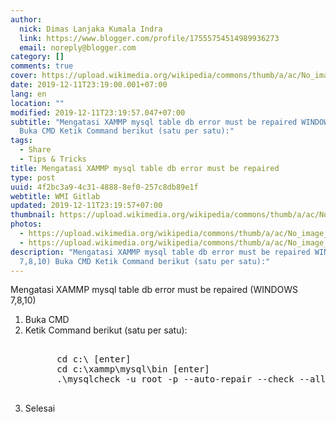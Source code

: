 ```yaml
---
author:
  nick: Dimas Lanjaka Kumala Indra
  link: https://www.blogger.com/profile/17555754514989936273
  email: noreply@blogger.com
category: []
comments: true
cover: https://upload.wikimedia.org/wikipedia/commons/thumb/a/ac/No_image_available.svg/2048px-No_image_available.svg.png
date: 2019-12-11T23:19:00.001+07:00
lang: en
location: ""
modified: 2019-12-11T23:19:57.047+07:00
subtitle: "Mengatasi XAMMP mysql table db error must be repaired WINDOWS 7,8,10)
  Buka CMD Ketik Command berikut (satu per satu):"
tags:
  - Share
  - Tips & Tricks
title: Mengatasi XAMMP mysql table db error must be repaired
type: post
uuid: 4f2bc3a9-4c31-4888-8ef0-257c8db89e1f
webtitle: WMI Gitlab
updated: 2019-12-11T23:19:57+07:00
thumbnail: https://upload.wikimedia.org/wikipedia/commons/thumb/a/ac/No_image_available.svg/2048px-No_image_available.svg.png
photos:
  - https://upload.wikimedia.org/wikipedia/commons/thumb/a/ac/No_image_available.svg/2048px-No_image_available.svg.png
  - https://upload.wikimedia.org/wikipedia/commons/thumb/a/ac/No_image_available.svg/2048px-No_image_available.svg.png
description: "Mengatasi XAMMP mysql table db error must be repaired WINDOWS
  7,8,10) Buka CMD Ketik Command berikut (satu per satu):"
---
```


<div dir="ltr" style="text-align: left;" trbidi="on">  Mengatasi XAMMP mysql table db error must be repaired (WINDOWS 7,8,10)   <br>  <ol>    <li>Buka CMD</li>    <li>Ketik Command berikut (satu per satu):</li>    <pre><br>      cd c:\ [enter]<br>      cd c:\xammp\mysql\bin [enter]<br>      .\mysqlcheck -u root -p --auto-repair --check --all-databases [enter]<br>    </pre>    <li>Selesai</li>  </ol></div>